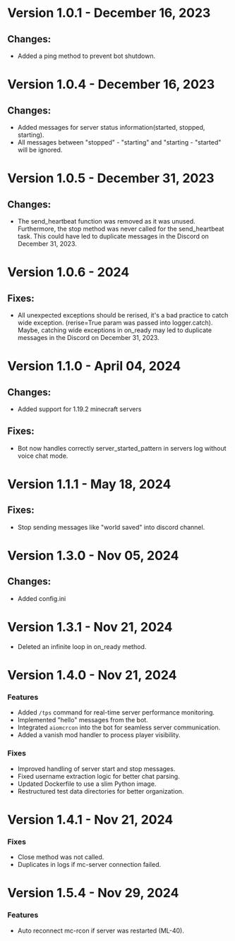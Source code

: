 # Version 1.0.1 - December 16, 2023

## Changes:
- Added a ping method to prevent bot shutdown.

# Version 1.0.4 - December 16, 2023

## Changes:
- Added messages for server status information(started, stopped, starting).
- All messages between "stopped" - "starting" and "starting - "started" will be ignored.

# Version 1.0.5 - December 31, 2023

## Changes:
- The send_heartbeat function was removed as it was unused. Furthermore, the stop method was never called for the send_heartbeat task. This could have led to duplicate messages in the Discord on December 31, 2023.


# Version 1.0.6 - 2024
## Fixes:
- All unexpected exceptions should be rerised, it's a bad practice to catch wide exception. (rerise=True param was passed into logger.catch). Maybe, catching wide exceptions in on_ready may led to duplicate messages in the Discord on December 31, 2023.

# Version 1.1.0 - April 04, 2024

## Changes:
- Added support for 1.19.2 minecraft servers
## Fixes:
- Bot now handles correctly server_started_pattern in servers log without voice chat mode.

# Version 1.1.1 - May 18, 2024
## Fixes:
- Stop sending messages like "world saved" into discord channel.
# Version 1.3.0 - Nov 05, 2024
## Changes:
- Added config.ini

# Version 1.3.1 - Nov 21, 2024
- Deleted an infinite loop in on_ready method.

# Version 1.4.0 - Nov 21, 2024
### Features
- Added `/tps` command for real-time server performance monitoring.  
- Implemented "hello" messages from the bot.  
- Integrated `aiomcrcon` into the bot for seamless server communication.  
- Added a vanish mod handler to process player visibility.  

### Fixes
- Improved handling of server start and stop messages.  
- Fixed username extraction logic for better chat parsing.  
- Updated Dockerfile to use a slim Python image.  
- Restructured test data directories for better organization.  

# Version 1.4.1 - Nov 21, 2024
### Fixes
- Close method was not called.
- Duplicates in logs if mc-server connection failed.

# Version 1.5.4 - Nov 29, 2024
### Features
- Auto reconnect mc-rcon if server was restarted (ML-40).


